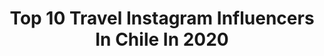 ---
title: Top 10 Travel Instagram Influencers In Chile In 2020
description: >-
  Find top travel Instagram influencers in Chile in 2020. Most popular hashtags: #stayhome #quedateencasa #cosplaygirl #staysafe.
platform: Instagram
profiles:
  - username: "fabrizio_con_z"
    fullname: >-
      Fabrizio Con Z
    location: "Chile"
    followers: 18680
    engagement: 708
    commentsToLikes: 0.133875
    id: ck5pv27aofr970i11nwmgi4aq
    verified: false
    hashtags: "#unnoboxers, #coronavirus2020, #coronavirusperu, #perritos"
  - username: "ignaciauribe"
    fullname: >-
      Ignacia Uribe R.
    location: "Chile"
    followers: 17227
    engagement: 616
    commentsToLikes: 0.074494
    id: ck5q5jnedt7570i11ttmun56a
    verified: false
    hashtags: "#embarazovegano, #agosto, #sanfrancisco, #pucon"
  - username: "frangibar"
    fullname: >-
      Ultra Trail Runner 🇨🇱
    location: "Chile"
    followers: 41662
    engagement: 358
    commentsToLikes: 0.064639
    id: ck0vxa36mxwuk0i19humtavmp
    verified: false
    hashtags: "#lagunapiuquenes, #pandemia, #keepdreaming, #budapest"
  - username: "fabiaroundtheworld"
    fullname: >-
      Fabi la chilena Atipica
    location: "Chile"
    followers: 114934
    engagement: 1108
    commentsToLikes: 0.018940
    id: ck5q2oyfvh3870i11keag8yvw
    verified: false
    hashtags: "#yomequedoencasa, #fitnessblogger, #modelpose, #twitchstreamer"
  - username: "camisanmj"
    fullname: >-
      Camila San Martín
    location: "Chile"
    followers: 75908
    engagement: 629
    commentsToLikes: 0.037802
    id: ckaovu57s66gx0i786wsfe1dv
    verified: false
    hashtags: "#mujeresgamer, #girls, #nature, #lagocaburgua"
  - username: "cami4senjo"
    fullname: >-
      Camila Asenjo
    location: "Chile"
    followers: 53585
    engagement: 733
    commentsToLikes: 0.020769
    id: ck0ua4pslbb8k0i19ejwq0gqz
    verified: false
    hashtags: ""
  - username: "mgsubercaseaux"
    fullname: >-
      Maria Gracia Subercaseaux
    location: "Chile"
    followers: 139960
    engagement: 272
    commentsToLikes: 0.109789
    id: ck0w08ypyczi80i19v27k7ll3
    verified: true
    hashtags: "#sonyalphachile, #robertoedwards, #miradasdeafrica, #lavarseparacuidarse"
  - username: "titiroodriguez"
    fullname: >-
      TITI
    location: "Chile"
    followers: 14109
    engagement: 580
    commentsToLikes: 0.117650
    id: ck6tuuog7iixy0j71vg8ugpzy
    verified: false
    hashtags: "#pasaeldato, #bodyshopcl, #yomequedoencasa, #mequedoencasa"
  - username: "tcommentz"
    fullname: >-
      Teresita Commentz
    location: "Chile"
    followers: 566300
    engagement: 858
    commentsToLikes: 0.007732
    id: ck15rdtkh7fpx0i19bog01vgl
    verified: true
    hashtags: "#niveamousselover, #quedateencasa, #homexcreator"
  - username: "vale_caballero"
    fullname: >-
      Vale Caballero
    location: "Chile"
    followers: 350531
    engagement: 660
    commentsToLikes: 0.007801
    id: ck5zyp425a9n80i14yja6llaq
    verified: true
    hashtags: "#tiktok, #fotograf, #contigotodoslosd, #delineadorplumonstudiolook"
---